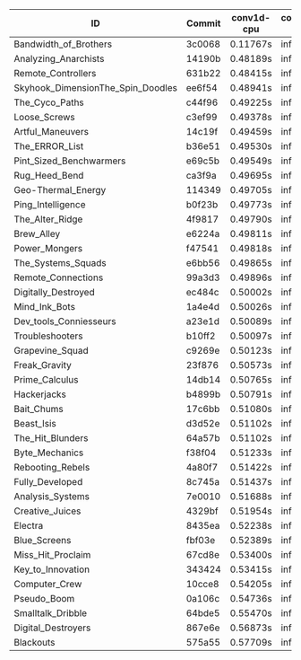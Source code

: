 |ID|Commit|conv1d-cpu|conv1d-gpu|DWSPConv2D-gpu|gemm-gpu|avg|
|-|-|-|-|-|-|-|
|Bandwidth_of_Brothers|3c0068|0.11767s|infs|infs|4.42287s|infs|
|Analyzing_Anarchists|14190b|0.48189s|infs|infs|4.40194s|infs|
|Remote_Controllers|631b22|0.48415s|infs|infs|4.37295s|infs|
|Skyhook_DimensionThe_Spin_Doodles|ee6f54|0.48941s|infs|infs|4.39893s|infs|
|The_Cyco_Paths|c44f96|0.49225s|infs|infs|4.37904s|infs|
|Loose_Screws|c3ef99|0.49378s|infs|infs|4.37093s|infs|
|Artful_Maneuvers|14c19f|0.49459s|infs|infs|4.38040s|infs|
|The_ERROR_List|b36e51|0.49530s|infs|infs|4.37187s|infs|
|Pint_Sized_Benchwarmers|e69c5b|0.49549s|infs|infs|4.36343s|infs|
|Rug_Heed_Bend|ca3f9a|0.49695s|infs|infs|4.40271s|infs|
|Geo-Thermal_Energy|114349|0.49705s|infs|infs|4.36753s|infs|
|Ping_Intelligence|b0f23b|0.49773s|infs|infs|4.48249s|infs|
|The_Alter_Ridge|4f9817|0.49790s|infs|infs|4.39740s|infs|
|Brew_Alley|e6224a|0.49811s|infs|infs|4.36094s|infs|
|Power_Mongers|f47541|0.49818s|infs|infs|4.40850s|infs|
|The_Systems_Squads|e6bb56|0.49865s|infs|infs|4.39872s|infs|
|Remote_Connections|99a3d3|0.49896s|infs|infs|4.41815s|infs|
|Digitally_Destroyed|ec484c|0.50002s|infs|infs|4.40585s|infs|
|Mind_Ink_Bots|1a4e4d|0.50026s|infs|infs|4.38588s|infs|
|Dev_tools_Conniesseurs|a23e1d|0.50089s|infs|infs|4.41732s|infs|
|Troubleshooters|b10ff2|0.50097s|infs|infs|4.40310s|infs|
|Grapevine_Squad|c9269e|0.50123s|infs|infs|4.61818s|infs|
|Freak_Gravity|23f876|0.50573s|infs|infs|4.47161s|infs|
|Prime_Calculus|14db14|0.50765s|infs|infs|4.41064s|infs|
|Hackerjacks|b4899b|0.50791s|infs|infs|4.40799s|infs|
|Bait_Chums|17c6bb|0.51080s|infs|infs|4.36490s|infs|
|Beast_Isis|d3d52e|0.51102s|infs|infs|4.39124s|infs|
|The_Hit_Blunders|64a57b|0.51102s|infs|infs|4.36582s|infs|
|Byte_Mechanics|f38f04|0.51233s|infs|infs|4.39629s|infs|
|Rebooting_Rebels|4a80f7|0.51422s|infs|infs|4.58702s|infs|
|Fully_Developed|8c745a|0.51437s|infs|infs|4.37041s|infs|
|Analysis_Systems|7e0010|0.51688s|infs|infs|4.39795s|infs|
|Creative_Juices|4329bf|0.51954s|infs|infs|4.38649s|infs|
|Electra|8435ea|0.52238s|infs|infs|4.41774s|infs|
|Blue_Screens|fbf03e|0.52389s|infs|infs|4.37856s|infs|
|Miss_Hit_Proclaim|67cd8e|0.53400s|infs|infs|4.50937s|infs|
|Key_to_Innovation|343424|0.53415s|infs|infs|4.55398s|infs|
|Computer_Crew|10cce8|0.54205s|infs|infs|4.55014s|infs|
|Pseudo_Boom|0a106c|0.54736s|infs|infs|4.83671s|infs|
|Smalltalk_Dribble|64bde5|0.55470s|infs|infs|4.62892s|infs|
|Digital_Destroyers|867e6e|0.56873s|infs|infs|4.49778s|infs|
|Blackouts|575a55|0.57709s|infs|infs|4.60675s|infs|
